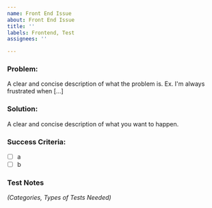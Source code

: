 ```yaml
---
name: Front End Issue
about: Front End Issue
title: ''
labels: Frontend, Test
assignees: ''

---
```


### Problem:
A clear and concise description of what the problem is. Ex. I'm always frustrated when [...]

### Solution:
A clear and concise description of what you want to happen.

### Success Criteria:
- [ ] a
- [ ] b

### Test Notes
*(Categories, Types of Tests Needed)*
